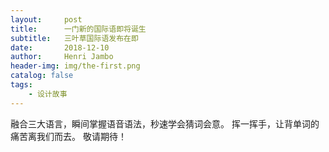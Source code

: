 ```yaml
---
layout:     post
title:      一门新的国际语即将诞生
subtitle:   三叶草国际语发布在即
date:       2018-12-10
author:     Henri Jambo
header-img: img/the-first.png
catalog: false
tags:
    - 设计故事
---
```



融合三大语言，瞬间掌握语音语法，秒速学会猜词会意。 
挥一挥手，让背单词的痛苦离我们而去。 
敬请期待！